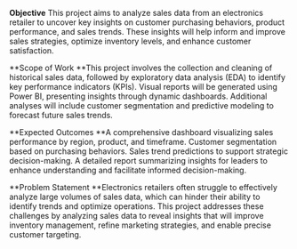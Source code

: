 **Objective** 
This project aims to analyze sales data from an electronics retailer to uncover key insights on customer purchasing behaviors, product performance, and sales trends. These insights will help inform and improve sales strategies, optimize inventory levels, and enhance customer satisfaction.

**Scope of Work
**This project involves the collection and cleaning of historical sales data, followed by exploratory data analysis (EDA) to identify key performance indicators (KPIs). Visual reports will be generated using Power BI, presenting insights through dynamic dashboards. Additional analyses will include customer segmentation and predictive modeling to forecast future sales trends.

**Expected Outcomes
**A comprehensive dashboard visualizing sales performance by region, product, and timeframe. Customer segmentation based on purchasing behaviors. Sales trend predictions to support strategic decision-making. A detailed report summarizing insights for leaders to enhance understanding and facilitate informed decision-making.

**Problem Statement
**Electronics retailers often struggle to effectively analyze large volumes of sales data, which can hinder their ability to identify trends and optimize operations. This project addresses these challenges by analyzing sales data to reveal insights that will improve inventory management, refine marketing strategies, and enable precise customer targeting.
